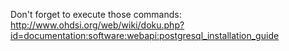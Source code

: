 Don't forget to execute those commands: http://www.ohdsi.org/web/wiki/doku.php?id=documentation:software:webapi:postgresql_installation_guide
